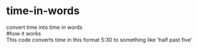 # time-in-words
convert time into time in words
<br>
#how it works
<br>
This code converts time in this format 5:30 to something like 'half past five'
